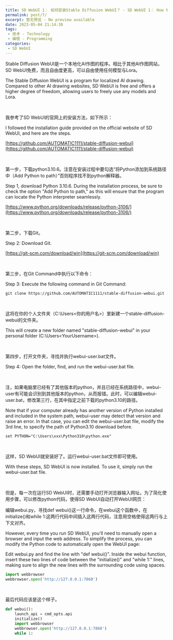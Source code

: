 ```yaml
---
title: SD WebUI 1： 如何安装Stable Diffusion WebUI？ - SD WebUI 1： How to install Stable Diffusion WebUI?
permalink: post/7/
excerpt: 暂无预览 - No preview available
date: 2023-05-04 21:14:38
tags: 
 - 技术 - Technology
 - 编程 - Programming
categories: 
 - SD WebUI
---
```


 Stable Diffusion WebUI是一个本地化AI作图的程序。相比于其他AI作图网站，SD WebUI免费，而且自由度更高，可以自由使用任何模型与Lora。

The Stable Diffusion WebUI is a program for localized AI drawing. Compared to other AI drawing websites, SD WebUI is free and offers a higher degree of freedom, allowing users to freely use any models and Lora.

<br>

我参考了SD WebUI的官网上的安装方法，如下所示：

I followed the installation guide provided on the official website of SD WebUI, and here are the steps.

[https://github.com/AUTOMATIC1111/stable-diffusion-webui](https://github.com/AUTOMATIC1111/stable-diffusion-webui)

<br>

第一步，下载python3.10.6。注意在安装过程中要勾选“将Python添加到系统路径中（Add Python to path）”否则程序找不到python解释器。

Step 1, download Python 3.10.6. During the installation process, be sure to check the option "Add Python to path," as this will ensure that the program can locate the Python interpreter seamlessly.

[https://www.python.org/downloads/release/python-3106/](https://www.python.org/downloads/release/python-3106/)

<br>

第二步，下载Git。

Step 2: Download Git.

[https://git-scm.com/download/win](https://git-scm.com/download/win)

<br>

第三步，在Git Command中执行以下命令：

Step 3: Execute the following command in Git Command:

```
git clone https://github.com/AUTOMATIC1111/stable-diffusion-webui.git
```

<br>

这将在你的个人文件夹（C:\Users\<你的用户名>）里新建一个stable-diffusion-webui的文件夹。

This will create a new folder named "stable-diffusion-webui" in your personal folder (C:\Users\<YourUsername>).

<br>

第四步，打开文件夹，寻找并执行webui-user.bat文件。

Step 4: Open the folder, find, and run the webui-user.bat file.

<br>

注，如果电脑里已经有了其他版本的python，并且已经在系统路径中，webui-user有可能会识别到其他版本的python，从而报错。此时，可以编辑webui-user.bat，修改第三行，在其中指定之前下载的python3.10的路径。

Note that if your computer already has another version of Python installed and included in the system path, webui-user may detect that version and raise an error. In that case, you can edit the webui-user.bat file, modify the 3rd line, to specify the path of Python3.10 download before.

```
set PYTHON="C:\Users\xxx\Python310\python.exe"
```

<br>

这样，SD WebUI就安装好了。运行webui-user.bat文件即可使用。

With these steps, SD WebUI is now installed. To use it, simply run the webui-user.bat file.

<br>

但是，每一次在运行SD WebUI时，还需要手动打开浏览器输入网址。为了简化使用步骤，可以修改python代码，使得SD WebUI自动打开WebUI网页：

编辑webui.py，寻找def webui()这一行命令，在webui这个函数中，在initialize()和while 1:这两行代码中间插入这两行代码，注意用空格使得这两行与上下文对齐。

However, every time you run SD WebUI, you'll need to manually open a browser and input the web address. To simplify the process, you can modify the Python code to automatically open the WebUI page:

Edit webui.py and find the line with "def webui()". Inside the webui function, insert these two lines of code between the "initialize()" and "while 1:" lines, making sure to align the new lines with the surrounding code using spaces.

```python
import webbrowser
webbrowser.open('http://127.0.0.1:7860')
```

<br>

最后代码应该是这个样子。

```python
def webui():
    launch_api = cmd_opts.api
    initialize()
    import webbrowser
    webbrowser.open('http://127.0.0.1:7860')
    while 1:
```